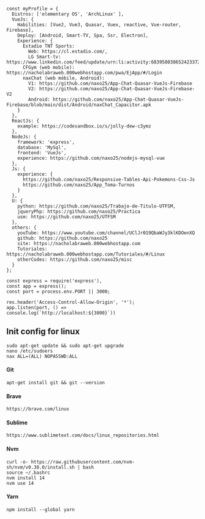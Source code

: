     const myProfile = {
      Distros: ['elementary OS', 'ArchLinux' ],
      VueJs: { 
        Habilities: [Vue2, Vue3, Quasar, Vuex, reactive, Vue-router, Firebase],
        Deploy: [Android, Smart-TV, Spa, Ssr, Electron],
        Experience: {
          Estadio TNT Sports: 
            Web: https://cl.estadio.com/,
            LG Smart-tv: https://www.linkedin.com/feed/update/urn:li:activity:6839580386524233728/
          CFGym (web mobile): https://nacholabraweb.000webhostapp.com/pwa/EjApp/#/Login
          naxChat (web móbile, Android): 
            V1: https://github.com/naxo25/App-Chat-Quasar-VueJs-Firebase
            V2: https://github.com/naxo25/App-Chat-Quasar-VueJs-Firebase-V2
            Android: https://github.com/naxo25/App-Chat-Quasar-VueJs-Firebase/blob/main/dist/Android/naxChat_Capacitor.apk
        }
      },
      ReactJs: {
        example: https://codesandbox.io/s/jolly-dew-c3ymz
      },
      NodeJs: {
        framework: 'express',
        database: 'MySql',
        frontend: 'VueJs',
        experience: https://github.com/naxo25/nodejs-mysql-vue
      },
      Js: { 
        experience: {
          https://github.com/naxo25/Responsive-Tables-Api-Pokemons-Css-Js
          https://github.com/naxo25/App_Toma-Turnos
        }
      },
      U: {
        python: https://github.com/naxo25/Trabajo-de-Titulo-UTFSM,
        jqueryPhp: https://github.com/naxo25/Practica
        usm: https://github.com/naxo25/UTFSM
      },
      others: {
        youTube: https://www.youtube.com/channel/UClJr019QbaWJy3klKDOenXQ
        github: https://github.com/naxo25
        site: https://nacholabraweb.000webhostapp.com
        Tutoriales: https://nacholabraweb.000webhostapp.com/Tutoriales/#/Linux
        otherCodes: https://github.com/naxo25/misc
      }
    };

    const express = require('express'),
    const app = express();
    const port = process.env.PORT || 3000;

    res.header('Access-Control-Allow-Origin', '*');
    app.listen(port, () =>
    console.log(`http://localhost:${3000}`))


## Init config for linux

    sudo apt-get update && sudo apt-get upgrade
    nano /etc/sudoers
    nax ALL=(ALL) NOPASSWD:ALL

#### Git
    apt-get install git && git --version

#### Brave
    https://brave.com/linux

#### Sublime
    https://www.sublimetext.com/docs/linux_repositories.html

#### Nvm 
    curl -o- https://raw.githubusercontent.com/nvm-sh/nvm/v0.38.0/install.sh | bash
    source ~/.bashrc 
    nvm install 14
    nvm use 14

#### Yarn
    npm install --global yarn
